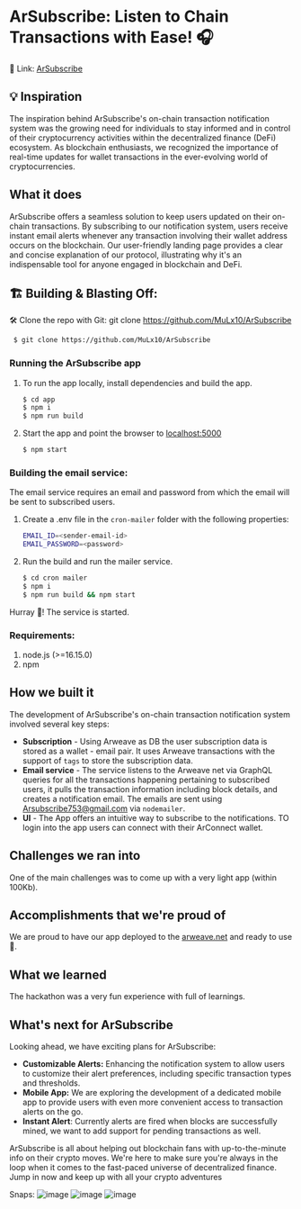 # ArSubscribe: Listen to Chain Transactions with Ease! 🎧
🔗 Link: [ArSubscribe](https://arweave.net/kyDm6gDZM9ehMc1Rm1YtnGoY884MM8K0UYrNaGZEdvw)

## 💡 Inspiration
The inspiration behind ArSubscribe's on-chain transaction notification system was the growing need for individuals to stay informed and in control of their cryptocurrency activities within the decentralized finance (DeFi) ecosystem. As blockchain enthusiasts, we recognized the importance of real-time updates for wallet transactions in the ever-evolving world of cryptocurrencies.

## What it does
ArSubscribe offers a seamless solution to keep users updated on their on-chain transactions. By subscribing to our notification system, users receive instant email alerts whenever any transaction involving their wallet address occurs on the blockchain. Our user-friendly landing page provides a clear and concise explanation of our protocol, illustrating why it's an indispensable tool for anyone engaged in blockchain and DeFi.

## 🏗️ Building & Blasting Off:
🛠️ Clone the repo with Git: git clone https://github.com/MuLx10/ArSubscribe
```bash
 $ git clone https://github.com/MuLx10/ArSubscribe
```

### Running the ArSubscribe app
1. To run the app locally, install dependencies and build the app.
   ```bash
   $ cd app
   $ npm i
   $ npm run build
   ```
2. Start the app and point the browser to [localhost:5000](http://localhost:5000)
   ```bash
   $ npm start
   ```

### Building the email service:
The email service requires an email and password from which the email will be sent to subscribed users.

1. Create a .env file in the `cron-mailer` folder with the following properties:
   ```bash
   EMAIL_ID=<sender-email-id>
   EMAIL_PASSWORD=<password>
   ```
2. Run the build and run the mailer service.
   ```bash
   $ cd cron mailer
   $ npm i
   $ npm run build && npm start
   ```
Hurray 🎉! The service is started.

### Requirements:
1. node.js (>=16.15.0)
2. npm


## How we built it
The development of ArSubscribe's on-chain transaction notification system involved several key steps:
- **Subscription** - Using Arweave as DB the user subscription data is stored as a wallet - email pair. It uses Arweave transactions with the support of `tags` to store the subscription data.
- **Email service** - The service listens to the Arweave net via GraphQL queries for all the transactions happening pertaining to subscribed users, it pulls the transaction information including block details, and creates a notification email. The emails are sent using Arsubscribe753@gmail.com via `nodemailer`.
- **UI** - The App offers an intuitive way to subscribe to the notifications. TO login into the app users can connect with their ArConnect wallet.

## Challenges we ran into

One of the main challenges was to come up with a very light app (within 100Kb).

## Accomplishments that we're proud of
We are proud to have our app deployed to the [arweave.net](https://arweave.net) and ready to use 🍾.

## What we learned
The hackathon was a very fun experience with full of learnings.

## What's next for ArSubscribe
Looking ahead, we have exciting plans for ArSubscribe:

- **Customizable Alerts:** Enhancing the notification system to allow users to customize their alert preferences, including specific transaction types and thresholds.
- **Mobile App:** We are exploring the development of a dedicated mobile app to provide users with even more convenient access to transaction alerts on the go.
- **Instant Alert**: Currently alerts are fired when blocks are successfully mined, we want to add support for pending transactions as well.


ArSubscribe is all about helping out blockchain fans with up-to-the-minute info on their crypto moves. We're here to make sure you're always in the loop when it comes to the fast-paced universe of decentralized finance. Jump in now and keep up with all your crypto adventures

Snaps:
![image](https://d112y698adiu2z.cloudfront.net/photos/production/software_photos/002/557/361/datas/original.png)
![image](https://d112y698adiu2z.cloudfront.net/photos/production/software_photos/002/557/364/datas/original.png)
![image](https://github.com/MuLx10/ArSubscribe/assets/23444642/7e2f853e-0d8b-4f6a-8b98-87fd3357a7f0)
